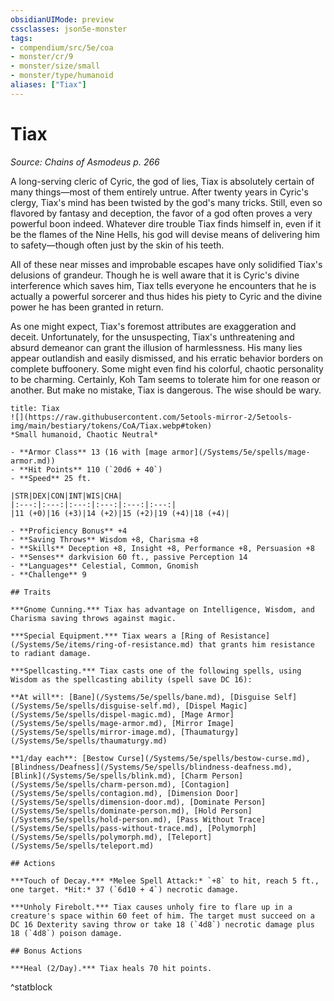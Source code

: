 ```yaml
---
obsidianUIMode: preview
cssclasses: json5e-monster
tags:
- compendium/src/5e/coa
- monster/cr/9
- monster/size/small
- monster/type/humanoid
aliases: ["Tiax"]
---
```

# Tiax
*Source: Chains of Asmodeus p. 266*  

A long-serving cleric of Cyric, the god of lies, Tiax is absolutely certain of many things—most of them entirely untrue. After twenty years in Cyric's clergy, Tiax's mind has been twisted by the god's many tricks. Still, even so flavored by fantasy and deception, the favor of a god often proves a very powerful boon indeed. Whatever dire trouble Tiax finds himself in, even if it be the flames of the Nine Hells, his god will devise means of delivering him to safety—though often just by the skin of his teeth.

All of these near misses and improbable escapes have only solidified Tiax's delusions of grandeur. Though he is well aware that it is Cyric's divine interference which saves him, Tiax tells everyone he encounters that he is actually a powerful sorcerer and thus hides his piety to Cyric and the divine power he has been granted in return.

As one might expect, Tiax's foremost attributes are exaggeration and deceit. Unfortunately, for the unsuspecting, Tiax's unthreatening and absurd demeanor can grant the illusion of harmlessness. His many lies appear outlandish and easily dismissed, and his erratic behavior borders on complete buffoonery. Some might even find his colorful, chaotic personality to be charming. Certainly, Koh Tam seems to tolerate him for one reason or another. But make no mistake, Tiax is dangerous. The wise should be wary.

```ad-statblock
title: Tiax
![](https://raw.githubusercontent.com/5etools-mirror-2/5etools-img/main/bestiary/tokens/CoA/Tiax.webp#token)
*Small humanoid, Chaotic Neutral*

- **Armor Class** 13 (16 with [mage armor](/Systems/5e/spells/mage-armor.md))
- **Hit Points** 110 (`20d6 + 40`)
- **Speed** 25 ft.

|STR|DEX|CON|INT|WIS|CHA|
|:---:|:---:|:---:|:---:|:---:|:---:|
|11 (+0)|16 (+3)|14 (+2)|15 (+2)|19 (+4)|18 (+4)|

- **Proficiency Bonus** +4
- **Saving Throws** Wisdom +8, Charisma +8
- **Skills** Deception +8, Insight +8, Performance +8, Persuasion +8
- **Senses** darkvision 60 ft., passive Perception 14
- **Languages** Celestial, Common, Gnomish
- **Challenge** 9

## Traits

***Gnome Cunning.*** Tiax has advantage on Intelligence, Wisdom, and Charisma saving throws against magic.

***Special Equipment.*** Tiax wears a [Ring of Resistance](/Systems/5e/items/ring-of-resistance.md) that grants him resistance to radiant damage.

***Spellcasting.*** Tiax casts one of the following spells, using Wisdom as the spellcasting ability (spell save DC 16):

**At will**: [Bane](/Systems/5e/spells/bane.md), [Disguise Self](/Systems/5e/spells/disguise-self.md), [Dispel Magic](/Systems/5e/spells/dispel-magic.md), [Mage Armor](/Systems/5e/spells/mage-armor.md), [Mirror Image](/Systems/5e/spells/mirror-image.md), [Thaumaturgy](/Systems/5e/spells/thaumaturgy.md)

**1/day each**: [Bestow Curse](/Systems/5e/spells/bestow-curse.md), [Blindness/Deafness](/Systems/5e/spells/blindness-deafness.md), [Blink](/Systems/5e/spells/blink.md), [Charm Person](/Systems/5e/spells/charm-person.md), [Contagion](/Systems/5e/spells/contagion.md), [Dimension Door](/Systems/5e/spells/dimension-door.md), [Dominate Person](/Systems/5e/spells/dominate-person.md), [Hold Person](/Systems/5e/spells/hold-person.md), [Pass Without Trace](/Systems/5e/spells/pass-without-trace.md), [Polymorph](/Systems/5e/spells/polymorph.md), [Teleport](/Systems/5e/spells/teleport.md)

## Actions

***Touch of Decay.*** *Melee Spell Attack:* `+8` to hit, reach 5 ft., one target. *Hit:* 37 (`6d10 + 4`) necrotic damage.

***Unholy Firebolt.*** Tiax causes unholy fire to flare up in a creature's space within 60 feet of him. The target must succeed on a DC 16 Dexterity saving throw or take 18 (`4d8`) necrotic damage plus 18 (`4d8`) poison damage.

## Bonus Actions

***Heal (2/Day).*** Tiax heals 70 hit points.
```
^statblock